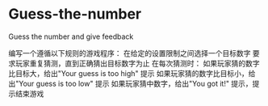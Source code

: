 # Guess-the-number
Guess the number and give feedback

编写一个遵循以下规则的游戏程序：
在给定的设置限制之间选择一个目标数字
要求玩家重复猜测，直到正确猜出目标数字为止
在每次猜测时：
如果玩家猜的数字比目标大，给出"Your guess is too high" 提示
如果玩家猜的数字比目标小，给出"Your guess is too low" 提示
如果玩家猜中数字，给出"You got it!" 提示，提示结束游戏
